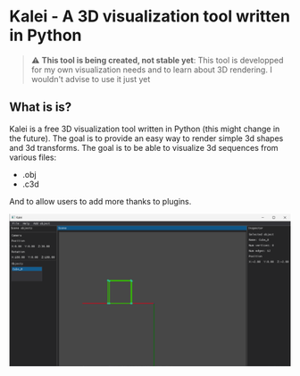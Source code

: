 # Kalei - A 3D visualization tool written in Python

> :warning: **This tool is being created, not stable yet**: This tool is developped for my own visualization needs and to learn about 3D rendering. I wouldn't advise to use it just yet


## What is is?

Kalei is a free 3D visualization tool written in Python (this might change in the future). The goal is to provide an easy way to render simple 3d shapes and 3d transforms.
The goal is to be able to visualize 3d sequences from various files:
- .obj
- .c3d

And to allow users to add more thanks to plugins.

![WIP of the main window](screens/main_window.png)